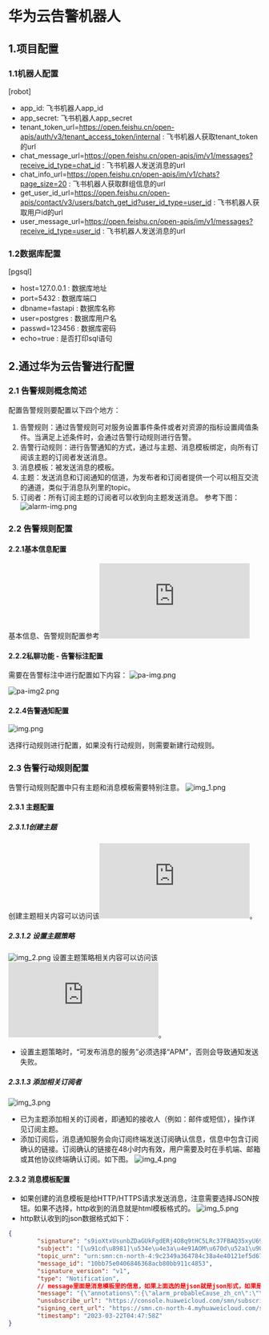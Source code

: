 # 华为云告警机器人

## 1.项目配置
### 1.1机器人配置
[robot]
- app_id: 飞书机器人app_id
- app_secret: 飞书机器人app_secret
- tenant_token_url=https://open.feishu.cn/open-apis/auth/v3/tenant_access_token/internal : 飞书机器人获取tenant_token的url
- chat_message_url=https://open.feishu.cn/open-apis/im/v1/messages?receive_id_type=chat_id : 飞书机器人发送消息的url
- chat_info_url=https://open.feishu.cn/open-apis/im/v1/chats?page_size=20 : 飞书机器人获取群组信息的url
- get_user_id_url=https://open.feishu.cn/open-apis/contact/v3/users/batch_get_id?user_id_type=user_id : 飞书机器人获取用户id的url
- user_message_url=https://open.feishu.cn/open-apis/im/v1/messages?receive_id_type=user_id : 飞书机器人发送消息的url

### 1.2数据库配置
[pgsql]
- host=127.0.0.1 : 数据库地址
- port=5432 : 数据库端口
- dbname=fastapi : 数据库名称
- user=postgres : 数据库用户名
- passwd=123456 : 数据库密码
- echo=true : 是否打印sql语句

## 2.通过华为云告警进行配置
### 2.1 告警规则概念简述
配置告警规则要配置以下四个地方：
1. 告警规则：通过告警规则可对服务设置事件条件或者对资源的指标设置阈值条件。当满足上述条件时，会通过告警行动规则进行告警。
2. 告警行动规则：进行告警通知的方式，通过与主题、消息模板绑定，向所有订阅该主题的订阅者发送消息。
3. 消息模板：被发送消息的模板。
4. 主题：发送消息和订阅通知的信道，为发布者和订阅者提供一个可以相互交流的通道，类似于消息队列里的topic。
5. 订阅者：所有订阅主题的订阅者可以收到向主题发送消息。
参考下图：
![alarm-img.png](img/alarm-img.png)

### 2.2 告警规则配置
#### 2.2.1基本信息配置
基本信息、告警规则配置参考![文档](https://support.huaweicloud.com/usermanual-aom/aom_02_0062.html)
#### 2.2.2私聊功能 - 告警标注配置
需要在告警标注中进行配置如下内容：
![pa-img.png](img/pa-img.png)

![pa-img2.png](img/pa-img2.png)

#### 2.2.4告警通知配置

![img.png](img/img.png)

选择行动规则进行配置，如果没有行动规则，则需要新建行动规则。

### 2.3 告警行动规则配置
告警行动规则配置中只有主题和消息模板需要特别注意。
![img_1.png](img/img_1.png)

#### 2.3.1 主题配置
##### 2.3.1.1创建主题
创建主题相关内容可以访问该![链接](https://support.huaweicloud.com/usermanual-smn/zh-cn_topic_0043961401.html)。
##### 2.3.1.2 设置主题策略
![img_2.png](img/img_2.png)
设置主题策略相关内容可以访问该![链接](https://support.huaweicloud.com/usermanual-smn/zh-cn_topic_0043394891.html)。
- 设置主题策略时，“可发布消息的服务”必须选择“APM”，否则会导致通知发送失败。
##### 2.3.1.3 添加相关订阅者
![img_3.png](img/img_3.png)
- 已为主题添加相关的订阅者，即通知的接收人（例如：邮件或短信），操作详见订阅主题。
- 添加订阅后，消息通知服务会向订阅终端发送订阅确认信息，信息中包含订阅确认的链接。订阅确认的链接在48小时内有效，用户需要及时在手机端、邮箱或其他协议终端确认订阅。如下图。
![img_4.png](img/img_4.png)

#### 2.3.2 消息模板配置
- 如果创建的消息模板是给HTTP/HTTPS请求发送消息，注意需要选择JSON按钮。如果不选择，http收到的消息就是html模板格式的。
![img_5.png](img/img_5.png)
- http默认收到的json数据格式如下：
```json
{
        "signature": "s9ioXtxUsunbZDaGUkFgdERj4O8q9tHC5LRc37FBAQ35xyU69B7yNEOgXPBBOJGNkxtexgin3a8KWBRezspay/BDzbdJdNgCM2F4BBKGBwiSw5evh5y5zkAru0aoRpf97IXXIirYRHFgk51dTLs1c5aOWygP2eeu7Wwu2qnWX8W51QoZY3BtxhdKGx/rPRcbn4g8UPFCxSMpd/QL2JfD7URRVKQ6p1pntVtrmC9iolmGJLiLy0wxXnTNpjnzvi71Id/T5df//mUUwXQ9z6NNEsApsxShNfVHzS5Xv0xkbFelsT3YHJH+d4BLQ5u9k7Pu9gGM/v+fdZJjWpBrKm6Wug==",
        "subject": "[\u91cd\u8981]\u534e\u4e3a\u4e91AOM\u670d\u52a1\u901a\u77e5\uff1a[\u534e\u5317-\u5317\u4eac\u56db]\u4e8e2023-03-22 12:47:48 GMT+08:00[\u65b0\u589e]\u8fd0\u7ef4\u901a\u77e5\u3002",
        "topic_urn": "urn:smn:cn-north-4:9c2349a364784c38a4e40121ef5d67d4:robot_message",
        "message_id": "10bb75e0406846368acb80bb911c4853",
        "signature_version": "v1",
        "type": "Notification",
        // message里面是消息模板里的信息，如果上面选的是json就是json形式，如果是html就是html形式。
        "message": "{\"annotations\":{\"alarm_probableCause_zh_cn\":\"\\u5f53\\u521b\\u5efa\\u7684\\u9608\\u503c\\u89c4\\u5219\\u7684\\u6307\\u6807\\u6570\\u636e\\u8fbe\\u5230\\u9608\\u503c\\u6761\\u4ef6\\u65f6\\u4e14\\u544a\\u8b66\\u7ea7\\u522b\\u4e3a\\u201d\\u91cd\\u8981\\u201d\\uff0c\\u4ea7\\u751f\\u6b64\\u544a\\u8b66\\u3002\",\"generator_url\":\"\",\"message_tidy\":\"\\u5e94\\u7528\\\"\\\"\\u7684average({metric_name})>=1,\\u5f53\\u524d\\u503c16##APPLICATION\\\"\\\"average({metric_name})>=1,current value16\",\"alarm_probableCause_en_us\":\"If the specified metric value crosses the threshold and the alarm severity is \\\"major\\\", an alarm is triggered.\",\"old_state\":\"OK\",\"tot\":\"2\",\"new_state\":\"alarm\",\"message\":\"\\u9608\\u503c\\u89c4\\u5219 test \\u72b6\\u6001\\u4ece \\u201c\\u6b63\\u5e38\\u201d \\u53d8\\u4e3a \\u201c\\u8d85\\u9650\\u9608\\u503c\\u201d \\u3002\\u72b6\\u6001\\u53d8\\u5316\\u8be6\\u7ec6\\u4fe1\\u606f\\uff1a\\u6307\\u6807\\u540d\\u79f0\\u4e3a\\u201ccpuCoreLimit\\u201d\\uff0c\\u6700\\u65b0\\u6307\\u6807\\u6570\\u636e\\u53d6\\u503c\\u201c16.000\\u201d\\uff0c\\u6ee1\\u8db3\\u9608\\u503c\\u6761\\u4ef6\\u201c>=1\\u201d\\u3002##The threshold rule test status changes from \\\"normal\\\" to \\\"alarm\\\" . The value of \\\"cpuCoreLimit\\\" is \\\"16.000\\\" and meets the threshold criterion \\\">=1\\\".\",\"trigger_detail\":{\"aggregation_type\":\"average\",\"trigger_times\":1,\"trigger_interval\":60000,\"trigger_type\":\"FIXED_RATE\",\"query_model\":\"aom\",\"trigger_value\":\"1\",\"alarm_level\":\"Major\",\"aggregation_window\":\"1m\",\"operator\":\">=\"},\"chat_id\":\"警报\",\"type\":\"interactive\",\"chat_type\":\"chat_id\",\"principal\":\"17376512950\",\"participator\":\"17376512950,17376512950\",\"redirect_url\":\"https://www.sojson.com/\"},\"arrives_at\":1679460468483,\"ends_at\":0,\"event_sn\":\"1088081597753720837\",\"id\":\"4043850821974778492\",\"metadata\":{\"aomApplicationID\":\"82efbda1a2e6529b1b862a0d245a678f\",\"event_type\":\"alarm\",\"metricName\":\"cpuCoreLimit\",\"resource_id_new\":\"aomApplicationID:82efbda1a2e6529b1b862a0d245a678f\",\"event_severity\":\"Major\",\"resource_type\":\"Application\",\"namespace\":\"PAAS.CONTAINER\",\"wychmod\":\"1\",\"event_name\":\"test\",\"resource_id\":\"alarmName:test;namespace:PAAS.CONTAINER;aomApplicationID:82efbda1a2e6529b1b862a0d245a678f;metricName:cpuCoreLimit\",\"resource_provider\":\"AOM\",\"alert_type\":\"NA\"},\"policy\":{\"alarm_rule_name\":\"test\",\"bind_notification_rule_id\":\"test_message2\"},\"resource_group_id\":\"9c2349a364784c38a4e40121ef5d67d4\",\"starts_at\":1679460468423,\"timeout\":300000}",
        "unsubscribe_url": "https://console.huaweicloud.com/smn/subscription/unsubscribe?region=cn-north-4&region_id=cn-north-4&subscription_urn=urn:smn:cn-north-4:9c2349a364784c38a4e40121ef5d67d4:robot_message:a0e5d779bcdf4af882b65ab8ca98ec0d",
        "signing_cert_url": "https://smn.cn-north-4.myhuaweicloud.com/smn/SMN_cn-north-4_b98100ca131b4116ab8ee7ccedbaae99.pem",
        "timestamp": "2023-03-22T04:47:58Z"
}
```